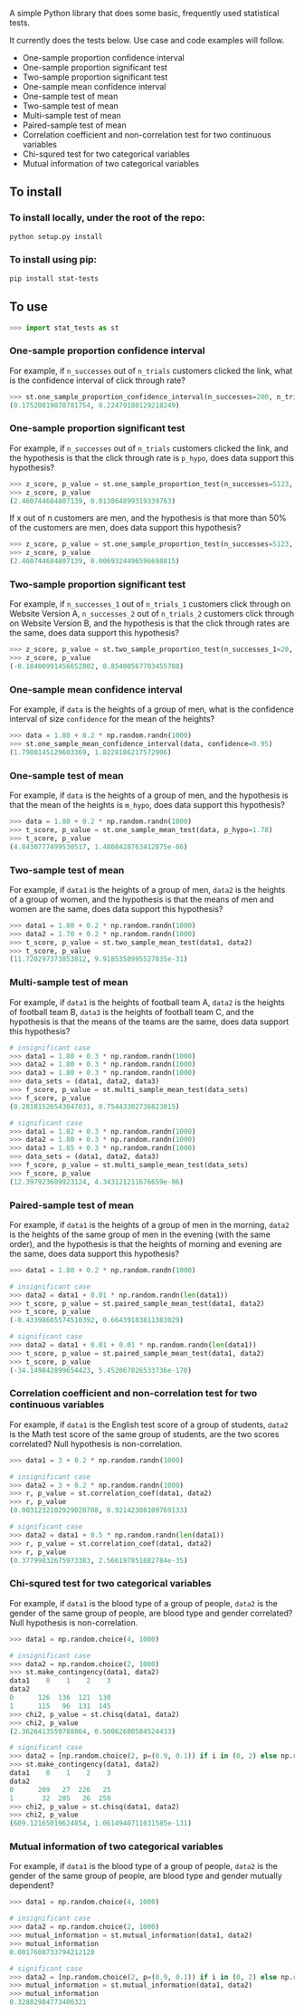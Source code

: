 A simple Python library that does some basic, frequently used statistical tests.

It currently does the tests below. Use case and code examples will follow.
- One-sample proportion confidence interval
- One-sample proportion significant test
- Two-sample proportion significant test
- One-sample mean confidence interval
- One-sample test of mean
- Two-sample test of mean
- Multi-sample test of mean
- Paired-sample test of mean
- Correlation coefficient and non-correlation test for two continuous variables
- Chi-squred test for two categorical variables
- Mutual information of two categorical variables

## To install

### To install locally, under the root of the repo:
```sh
python setup.py install
```
### To install using pip:
```sh
pip install stat-tests
```

## To use
```py
>>> import stat_tests as st
```

### One-sample proportion confidence interval
For example, if `n_successes` out of `n_trials` customers clicked the link, what is the confidence interval of click through rate?

```py
>>> st.one_sample_proportion_confidence_interval(n_successes=200, n_trials=1000, confidence=0.95)
(0.17520819870781754, 0.22479180129218249)
```

### One-sample proportion significant test
For example, if `n_successes` out of `n_trials` customers clicked the link, and the hypothesis is that the click through rate is `p_hypo`, does data support this hypothesis?

```py
>>> z_score, p_value = st.one_sample_proportion_test(n_successes=5123, n_trials=10000, p_hypo=0.5)
>>> z_score, p_value
(2.460744684807139, 0.013864899319339763)
```
If x out of n customers are men, and the hypothesis is that more than 50% of the customers are men, does data support this hypothesis?

```py
>>> z_score, p_value = st.one_sample_proportion_test(n_successes=5123, n_trials=10000, p_hypo=0.5, one_side=True)
>>> z_score, p_value
(2.460744684807139, 0.0069324496596698815)
```

### Two-sample proportion significant test
For example, if `n_successes_1` out of `n_trials_1` customers click through on Website Version A, `n_successes_2` out of `n_trials_2` customers click through on Website Version B, and the hypothesis is that the click through rates are the same, does data support this hypothesis?

```py
>>> z_score, p_value = st.two_sample_proportion_test(n_successes_1=20, n_trials_1=300, n_successes_2=21, n_trials_2=298)
>>> z_score, p_value
(-0.18400991456652802, 0.85400567703455788)
```

### One-sample mean confidence interval
For example, if `data` is the heights of a group of men, what is the confidence interval of size `confidence` for the mean of the heights?

```py
>>> data = 1.80 + 0.2 * np.random.randn(1000)
>>> st.one_sample_mean_confidence_interval(data, confidence=0.95)
(1.7980145129603369, 1.8228186217572906)
```

### One-sample test of mean
For example, if `data` is the heights of a group of men, and the hypothesis is that the mean of the heights is `m_hypo`, does data support this hypothesis?

```py
>>> data = 1.80 + 0.2 * np.random.randn(1000)
>>> t_score, p_value = st.one_sample_mean_test(data, p_hypo=1.78)
>>> t_score, p_value
(4.8430777499530517, 1.4808428763412875e-06)
```

### Two-sample test of mean
For example, if `data1` is the heights of a group of men, `data2` is the heights of a group of women, and the hypothesis is that the means of men and women are the same, does data support this hypothesis?

```py
>>> data1 = 1.80 + 0.2 * np.random.randn(1000)
>>> data2 = 1.70 + 0.2 * np.random.randn(1000)
>>> t_score, p_value = st.two_sample_mean_test(data1, data2)
>>> t_score, p_value
(11.720297373853812, 9.9185358995527835e-31)
```

### Multi-sample test of mean
For example, if `data1` is the heights of football team A, `data2` is the heights of football team B, `data3` is the heights of football team C, and the hypothesis is that the means of the teams are the same, does data support this hypothesis?

```py
# insignificant case
>>> data1 = 1.80 + 0.3 * np.random.randn(1000)
>>> data2 = 1.80 + 0.3 * np.random.randn(1000)
>>> data3 = 1.80 + 0.3 * np.random.randn(1000)
>>> data_sets = (data1, data2, data3)
>>> f_score, p_value = st.multi_sample_mean_test(data_sets)
>>> f_score, p_value
(0.28181526543047031, 0.75443302736823015)

# significant case
>>> data1 = 1.82 + 0.3 * np.random.randn(1000)
>>> data2 = 1.80 + 0.3 * np.random.randn(1000)
>>> data3 = 1.85 + 0.3 * np.random.randn(1000)
>>> data_sets = (data1, data2, data3)
>>> f_score, p_value = st.multi_sample_mean_test(data_sets)
>>> f_score, p_value
(12.397923609923124, 4.343121211676659e-06)
```


### Paired-sample test of mean
For example, if `data1` is the heights of a group of men in the morning, `data2` is the heights of the same group of men in the evening (with the same order), and the hypothesis is that the heights of morning and evening are the same, does data support this hypothesis?

```py
>>> data1 = 1.80 + 0.2 * np.random.randn(1000)

# insignificant case
>>> data2 = data1 + 0.01 * np.random.randn(len(data1))
>>> t_score, p_value = st.paired_sample_mean_test(data1, data2)
>>> t_score, p_value
(-0.43398665574510392, 0.66439183811383029)

# significant case
>>> data2 = data1 + 0.01 + 0.01 * np.random.randn(len(data1))
>>> t_score, p_value = st.paired_sample_mean_test(data1, data2)
>>> t_score, p_value
(-34.149842899654423, 5.452067026533736e-170)
```

### Correlation coefficient and non-correlation test for two continuous variables
For example, if `data1` is the English test score of a group of students, `data2` is the Math test score of the same group of students, are the two scores correlated? Null hypothesis is non-correlation.

```py
>>> data1 = 3 + 0.2 * np.random.randn(1000)

# insignificant case
>>> data2 = 3 + 0.2 * np.random.randn(1000)
>>> r, p_value = st.correlation_coef(data1, data2)
>>> r, p_value
(0.0031232102929028708, 0.92142308109769133)

# significant case
>>> data2 = data1 + 0.5 * np.random.randn(len(data1))
>>> r, p_value = st.correlation_coef(data1, data2)
>>> r, p_value
(0.37799832675973383, 2.566197851682784e-35)
```

### Chi-squred test for two categorical variables
For example, if `data1` is the blood type of a group of people, `data2` is the gender of the same group of people, are blood type and gender correlated?  Null hypothesis is non-correlation.

```py
>>> data1 = np.random.choice(4, 1000)

# insignificant case
>>> data2 = np.random.choice(2, 1000)
>>> st.make_contingency(data1, data2)
data1    0    1    2    3
data2                    
0      126  136  121  130
1      115   96  131  145
>>> chi2, p_value = st.chisq(data1, data2)
>>> chi2, p_value
(2.3626413559788064, 0.50062680584524433)

# significant case
>>> data2 = [np.random.choice(2, p=(0.9, 0.1)) if i in (0, 2) else np.random.choice(2, p=(0.1, 0.9)) for i in data1]
>>> st.make_contingency(data1, data2)
data1    0    1    2    3
data2                    
0      209   27  226   25
1       32  205   26  250
>>> chi2, p_value = st.chisq(data1, data2)
>>> chi2, p_value
(609.12165019624854, 1.0614940711031585e-131)
```

### Mutual information of two categorical variables
For example, if `data1` is the blood type of a group of people, `data2` is the gender of the same group of people, are blood type and gender mutually dependent?

```py
>>> data1 = np.random.choice(4, 1000)

# insignificant case
>>> data2 = np.random.choice(2, 1000)
>>> mutual_information = st.mutual_information(data1, data2)
>>> mutual_information
0.0017608733794212128

# significant case
>>> data2 = [np.random.choice(2, p=(0.9, 0.1)) if i in (0, 2) else np.random.choice(2, p=(0.1, 0.9)) for i in data1]
>>> mutual_information = st.mutual_information(data1, data2)
>>> mutual_information
0.32882984773406321
```


